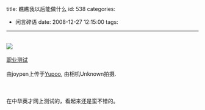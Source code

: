 title: 瞧瞧我以后能做什么
id: 538
categories:
  - 闲言碎语
date: 2008-12-27 12:15:00
tags:
---

</br>[![](http://m2.img.libdd.com/farm5/2012/0821/17/4EA3DEE83AEADC0C307CF05A5538AEAAB708E805049E_335_500.PNG)</img>](http://www.yupoo.com/photos/view?id=ff8080811e71dbf3011e733645aa1f59 "photo sharing")
</br>
</br><span>[职业测试](http://www.yupoo.com/photos/view?id=ff8080811e71dbf3011e733645aa1f59)
</br>
</br>由joypen上传于[Yupoo](http://www.yupoo.com/), 由相机Unknown拍摄.
</br></span>
</br>
</br>
</br>在中华英才网上测试的，看起来还是蛮不错的。
</br>